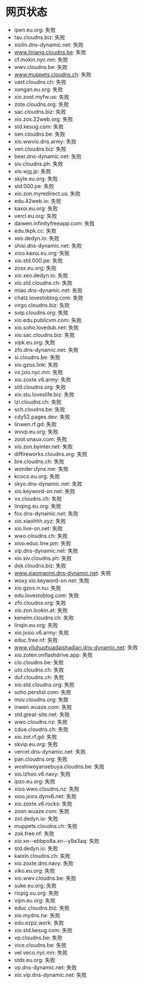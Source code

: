 # 网页状态
- ipen.eu.org: 失败
- tau.cloudns.biz: 失败
- xiolin.dns-dynamic.net: 失败
- www.liniang.cloudns.be: 失败
- cf.mokin.nyc.mn: 失败
- wwv.cloudns.be: 失败
- www.muppets.cloudns.ch: 失败
- vast.cloudns.ch: 失败
- xongan.eu.org: 失败
- xio.zoot.myfw.us: 失败
- zote.cloudns.org: 失败
- sac.cloudns.biz: 失败
- xio.zos.22web.org: 失败
- std.kesug.com: 失败
- sen.cloudns.be: 失败
- xio.wwvio.dns.army: 失败
- ven.cloudns.biz: 失败
- beer.dns-dynamic.net: 失败
- siv.cloudns.ph: 失败
- xio.wjg.jp: 失败
- skyle.eu.org: 失败
- std.000.pe: 失败
- xio.zon.myredirect.us: 失败
- edu.42web.io: 失败
- kaxoi.eu.org: 失败
- vercl.eu.org: 失败
- daiwen.infinityfreeapp.com: 失败
- edu.tkpk.cc: 失败
- xeo.dedyn.io: 失败
- shisi.dns-dynamic.net: 失败
- xioo.kaxoi.eu.org: 失败
- xio.std.000.pe: 失败
- zosx.eu.org: 失败
- xio.xeo.dedyn.io: 失败
- xio.std.cloudns.ch: 失败
- miao.dns-dynamic.net: 失败
- chatz.lovestoblog.com: 失败
- virgo.cloudns.biz: 失败
- svip.cloudns.org: 失败
- xio.edu.publicvm.com: 失败
- xio.soho.lovedub.net: 失败
- xio.sac.cloudns.biz: 失败
- vipk.eu.org: 失败
- zfo.dns-dynamic.net: 失败
- si.cloudns.be: 失败
- xio.gzos.link: 失败
- vx.jxio.nyc.mn: 失败
- xio.zoxte.v6.army: 失败
- std.cloudns.org: 失败
- xio.stu.loveslife.biz: 失败
- lzi.cloudns.ch: 失败
- sch.cloudns.be: 失败
- cdy52.pages.dev: 失败
- linwen.rf.gd: 失败
- wvvp.eu.org: 失败
- zoot.unaux.com: 失败
- xio.zon.byinter.net: 失败
- diffireworks.cloudns.org: 失败
- bre.cloudns.ch: 失败
- wonder.dynx.me: 失败
- kcoco.eu.org: 失败
- skyo.dns-dynamic.net: 失败
- xio.keyword-on.net: 失败
- vx.cloudns.ch: 失败
- linqing.eu.org: 失败
- fox.dns-dynamic.net: 失败
- xio.xiaohhh.xyz: 失败
- xio.live-on.net: 失败
- wwo.cloudns.ch: 失败
- xioo.educ.line.pm: 失败
- vip.dns-dynamic.net: 失败
- xio.siv.cloudns.ph: 失败
- dsk.cloudns.biz: 失败
- www.xiaomaomi.dns-dynamic.net: 失败
- woxy.xio.keyword-on.net: 失败
- xio.gzos.rr.nu: 失败
- edu.lovestoblog.com: 失败
- zfo.cloudns.org: 失败
- xio.zon.lookin.at: 失败
- kenelm.cloudns.ch: 失败
- linqin.eu.org: 失败
- xio.jxsio.v6.army: 失败
- educ.free.nf: 失败
- www.yiluhuohuadaishadian.dns-dynamic.net: 失败
- xio.zoten.onflashdrive.app: 失败
- clo.cloudns.be: 失败
- uto.cloudns.ch: 失败
- duf.cloudns.ch: 失败
- xio.std.cloudns.org: 失败
- soho.perslist.com: 失败
- mov.cloudns.org: 失败
- inwen.wuaze.com: 失败
- std.great-site.net: 失败
- wwo.cloudns.nz: 失败
- cdue.cloudns.ch: 失败
- xio.zot.rf.gd: 失败
- skvip.eu.org: 失败
- vercel.dns-dynamic.net: 失败
- pan.cloudns.org: 失败
- woshiwoyansebuya.cloudns.be: 失败
- xio.lzhoo.v6.navy: 失败
- ipzo.eu.org: 失败
- xioo.wwo.cloudns.nz: 失败
- xioo.jxios.dynv6.net: 失败
- xio.zoxte.v6.rocks: 失败
- zoon.wuaze.com: 失败
- zot.dedyn.io: 失败
- muppets.cloudns.ch: 失败
- zok.free.nf: 失败
- xio.xn--ebbpo8a.xn--y9a3aq: 失败
- std.dedyn.io: 失败
- kaixin.cloudns.ch: 失败
- xio.zoxte.dns.navy: 失败
- viko.eu.org: 失败
- xio.wwv.cloudns.be: 失败
- suke.eu.org: 失败
- ricpig.eu.org: 失败
- vipn.eu.org: 失败
- educ.cloudns.biz: 失败
- xio.mydns.tw: 失败
- edu.ezpz.work: 失败
- xio.std.kesug.com: 失败
- vp.cloudns.be: 失败
- vice.cloudns.be: 失败
- vel.veco.nyc.mn: 失败
- stds.eu.org: 失败
- vp.dns-dynamic.net: 失败
- xio.vip.dns-dynamic.net: 失败

